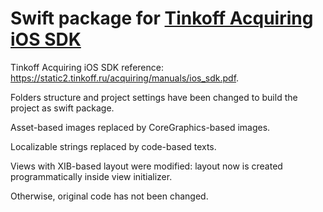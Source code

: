 # Swift package for [Tinkoff Acquiring iOS SDK](https://github.com/TinkoffCreditSystems/tinkoff-asdk-ios)

Tinkoff Acquiring iOS SDK reference: https://static2.tinkoff.ru/acquiring/manuals/ios_sdk.pdf.

Folders structure and project settings have been changed to build the project as swift package.

Asset-based images replaced by CoreGraphics-based images.

Localizable strings replaced by code-based texts.

Views with XIB-based layout were modified: layout now is created programmatically inside view initializer.

Otherwise, original code has not been changed.
